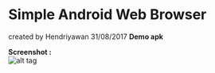 # Simple Android Web Browser
created by Hendriyawan 31/08/2017
<b>Demo apk</b><br>


<b>Screenshot : </b><br>
![alt tag](https://raw.githubusercontent.com/mrSilent0598/SimpleWebBrowser/master/demo/Screenshot_2017-08-31-19-51-04.png)